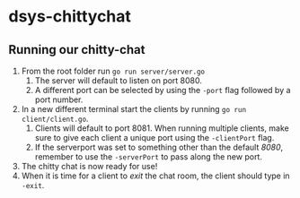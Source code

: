 # dsys-chittychat

## Running our chitty-chat

1. From the root folder run ```go run server/server.go```
   1. The server will default to listen on port 8080.
   2. A different port can be selected by using the ```-port``` flag followed by a port number.
2. In a new different terminal start the clients by running ```go run client/client.go```.
   1. Clients will default to port 8081. When running multiple clients, make sure to give each client a unique port using the ```-clientPort``` flag.
   2. If the serverport was set to something other than the default *8080*, remember to use the ```-serverPort``` to pass along the new port.
3. The chitty chat is now ready for use!
4. When it is time for a client to *exit* the chat room, the client should type in ```-exit```.